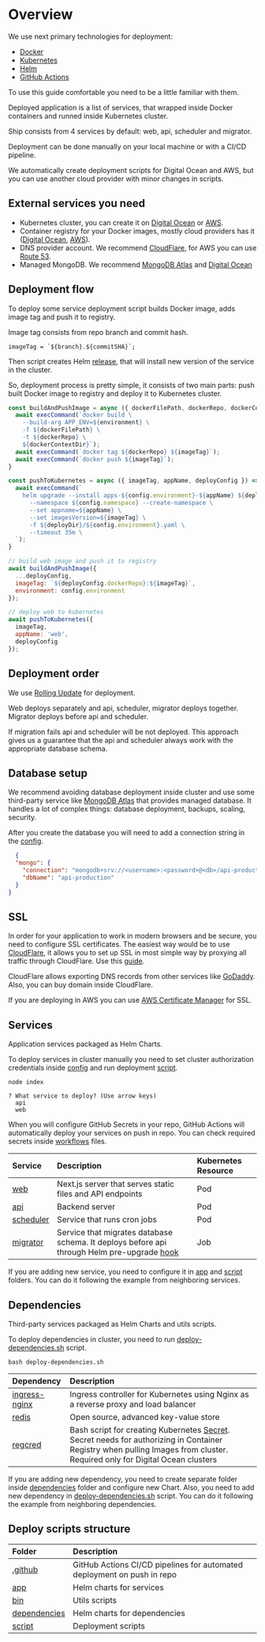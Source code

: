 # Overview

We use next primary technologies for deployment:
* [Docker](https://www.docker.com/)
* [Kubernetes](https://kubernetes.io/)
* [Helm](https://helm.sh/)
* [GitHub Actions](https://github.com/features/actions)

To use this guide comfortable you need to be a little familiar with them.

Deployed application is a list of services, that wrapped inside Docker containers and runned inside Kubernetes cluster.

Ship consists from 4 services by default: web, api, scheduler and migrator.

Deployment can be done manually on your local machine or with a CI/CD pipeline.

We automatically create deployment scripts for Digital Ocean and AWS, but you can use another cloud provider with minor changes in scripts.

## External services you need

* Kubernetes cluster, you can create it on [Digital Ocean](https://www.digitalocean.com/) or [AWS](https://aws.amazon.com/).
* Container registry for your Docker images, mostly cloud providers has it ([Digital Ocean](https://www.digitalocean.com/products/container-registry), [AWS](https://aws.amazon.com/ecr/)).
* DNS provider account. We recommend [CloudFlare](https://www.cloudflare.com/), for AWS you can use [Route 53](https://aws.amazon.com/route53/).
* Managed MongoDB. We recommend [MongoDB Atlas](https://www.mongodb.com/atlas/database) and [Digital Ocean](https://www.digitalocean.com/products/managed-databases-mongodb) 

## Deployment flow

To deploy some service deployment script builds Docker image, adds image tag and push it to registry.

Image tag consists from repo branch and commit hash.
```shell
imageTag = `${branch}.${commitSHA}`;
```

Then script creates Helm [release](https://helm.sh/docs/intro/using_helm/#three-big-concepts), that will install new version of the service in the cluster.

So, deployment process is pretty simple, it consists of two main parts: push built Docker image to registry and deploy it to Kubernetes cluster.

```javascript
const buildAndPushImage = async ({ dockerFilePath, dockerRepo, dockerContextDir, imageTag, environment }) => {
  await execCommand(`docker build \
    --build-arg APP_ENV=${environment} \
    -f ${dockerFilePath} \
    -t ${dockerRepo} \
    ${dockerContextDir}`);
  await execCommand(`docker tag ${dockerRepo} ${imageTag}`);
  await execCommand(`docker push ${imageTag}`);
}

const pushToKubernetes = async ({ imageTag, appName, deployConfig }) => {
  await execCommand(`
    helm upgrade --install apps-${config.environment}-${appName} ${deployDir} \
      --namespace ${config.namespace} --create-namespace \
      --set appname=${appName} \
      --set imagesVersion=${imageTag} \
      -f ${deployDir}/${config.environment}.yaml \
      --timeout 35m \
  `);
}

// build web image and push it to registry
await buildAndPushImage({
  ...deployConfig,
  imageTag: `${deployConfig.dockerRepo}:${imageTag}`,
  environment: config.environment
});

// deploy web to kubernetes
await pushToKubernetes({
  imageTag,
  appName: 'web',
  deployConfig
});

```

## Deployment order

We use [Rolling Update](https://kubernetes.io/docs/tutorials/kubernetes-basics/update/update-intro/) for deployment.

Web deploys separately and api, scheduler, migrator deploys together.
Migrator deploys before api and scheduler.

If migration fails api and scheduler will be not deployed.
This approach gives us a guarantee that the api and scheduler always work with the appropriate database schema.

## Database setup

We recommend avoiding database deployment inside cluster and use some third-party service like [MongoDB Atlas](https://www.mongodb.com/atlas/database) that provides managed database. It handles a lot of complex things: database deployment, backups, scaling, security.

After you create the database you will need to add a connection string in the [config](https://github.com/paralect/ship/blob/master/examples/base/api/src/config/environment/production.json).

```json
  {
  "mongo": {
    "connection": "mongodb+srv://<username>:<password>@<db>/api-production?retryWrites=true&w=majority",
    "dbName": "api-production"
  }
}
```

## SSL

In order for your application to work in modern browsers and be secure, you need to configure SSL certificates.
The easiest way would be to use [CloudFlare](https://www.cloudflare.com/), it allows you to set up SSL in most simple way by proxying all traffic through CloudFlare. Use this [guide](https://developers.cloudflare.com/fundamentals/get-started/setup/add-site/).

CloudFlare allows exporting DNS records from other services like [GoDaddy](https://www.godaddy.com/). Also, you can buy domain inside CloudFlare.

If you are deploying in AWS you can use [AWS Certificate Manager](https://aws.amazon.com/ru/certificate-manager/) for SSL.

## Services

Application services packaged as Helm Charts.

To deploy services in cluster manually you need to set cluster authorization credentials inside [config](https://github.com/paralect/ship/blob/master/examples/base/deploy/script/src/config.js) and run deployment [script](https://github.com/paralect/ship/blob/master/examples/base/deploy/script/src/index.js).

```shell
node index

? What service to deploy? (Use arrow keys)
  api
  web
```

When you will configure GitHub Secrets in your repo, GitHub Actions will automatically deploy your services on push in repo.
You can check required secrets inside [workflows](https://github.com/paralect/ship/blob/master/examples/base/.github/workflows) files.

|Service|Description|Kubernetes Resource|
|:---|:---|:---|
|[web](https://github.com/paralect/ship/blob/master/examples/base/deploy/app/web)|Next.js server that serves static files and API endpoints|Pod|
|[api](https://github.com/paralect/ship/blob/master/examples/base/deploy/app/api)|Backend server|Pod|
|[scheduler](https://github.com/paralect/ship/blob/master/examples/base/deploy/app/scheduler)|Service that runs cron jobs|Pod|
|[migrator](https://github.com/paralect/ship/blob/master/examples/base/deploy/app/api/templates/job.yaml)|Service that migrates database schema. It deploys before api through Helm pre-upgrade [hook](https://helm.sh/docs/topics/charts_hooks/)|Job|

If you are adding new service, you need to configure it in [app](https://github.com/paralect/ship/blob/master/examples/base/deploy/app) and [script](https://github.com/paralect/ship/blob/master/examples/base/deploy/script/src) folders.
You can do it following the example from neighboring services.

## Dependencies

Third-party services packaged as Helm Charts and utils scripts.

To deploy dependencies in cluster, you need to run [deploy-dependencies.sh](https://github.com/paralect/ship/blob/master/examples/base/deploy/bin/deploy-dependencies.sh) script.
```shell
bash deploy-dependencies.sh
```

|Dependency|Description|
|:---|:---|
|[ingress-nginx](https://github.com/kubernetes/ingress-nginx)|Ingress controller for Kubernetes using Nginx as a reverse proxy and load balancer|
|[redis](https://github.com/bitnami/charts/tree/master/bitnami/redis)|Open source, advanced key-value store|
|[regcred](https://github.com/paralect/ship/blob/master/deploy/digital-ocean/dependencies/regcred)|Bash script for creating Kubernetes [Secret](https://kubernetes.io/docs/concepts/configuration/secret/). Secret needs for authorizing in Container Registry when pulling Images from cluster. Required only for Digital Ocean clusters|

If you are adding new dependency, you need to create separate folder inside [dependencies](https://github.com/paralect/ship/blob/master/examples/base/deploy/dependencies) folder and configure new Chart.
Also, you need to add new dependency in [deploy-dependencies.sh](https://github.com/paralect/ship/blob/master/examples/base/deploy/bin/deploy-dependencies.sh) script.
You can do it following the example from neighboring dependencies.


## Deploy scripts structure

|Folder|Description|
|:---|:---|
|[.github](https://github.com/paralect/ship/blob/master/deploy/digital-ocean/.github/workflows)|GitHub Actions CI/CD pipelines for automated deployment on push in repo|
|[app](https://github.com/paralect/ship/blob/master/deploy/digital-ocean/app)|Helm charts for services|
|[bin](https://github.com/paralect/ship/blob/master/deploy/digital-ocean/bin)|Utils scripts|
|[dependencies](https://github.com/paralect/ship/blob/master/deploy/digital-ocean/dependencies)|Helm charts for dependencies|
|[script](https://github.com/paralect/ship/blob/master/deploy/digital-ocean/script)|Deployment scripts|
